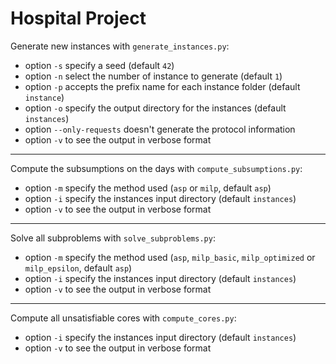 # Hospital Project

Generate new instances with `generate_instances.py`:
- option `-s` specify a seed (default `42`)
- option `-n` select the number of instance to generate (default `1`)
- option `-p` accepts the prefix name for each instance folder (default `instance`)
- option `-o` specify the output directory for the instances (default `instances`)
- option `--only-requests` doesn't generate the protocol information 
- option `-v` to see the output in verbose format

---

Compute the subsumptions on the days with `compute_subsumptions.py`:
- option `-m` specify the method used (`asp` or `milp`, default `asp`)
- option `-i` specify the instances input directory (default `instances`)
- option `-v` to see the output in verbose format

---

Solve all subproblems with `solve_subproblems.py`:
- option `-m` specify the method used (`asp`, `milp_basic`, `milp_optimized` or `milp_epsilon`, default `asp`)
- option `-i` specify the instances input directory (default `instances`)
- option `-v` to see the output in verbose format

---

Compute all unsatisfiable cores with `compute_cores.py`:
- option `-i` specify the instances input directory (default `instances`)
- option `-v` to see the output in verbose format